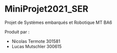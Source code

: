 # MiniProjet2021_SER
Projet de Systèmes embarqués et Robotique MT BA6

Produit par :
- Nicolas Termote 301581
- Lucas Mutschler 300615
